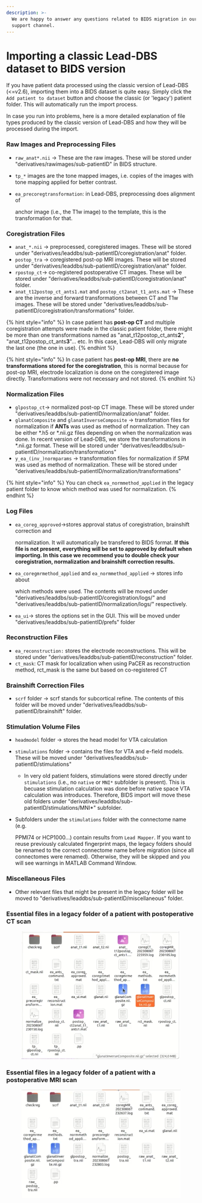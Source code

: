 ```yaml
---
description: >-
  We are happy to answer any questions related to BIDS migration in our Slack
  support channel.
---
```


# Importing a classic Lead-DBS dataset to BIDS version

If you have patient data processed using the classic version of Lead-DBS (<=v2.6), importing them into a BIDS dataset is quite easy. Simply click the `Add patient to dataset` button and choose the classic (or 'legacy') patient folder. This will automatically run the import process.&#x20;

In case you run into problems, here is a more detailed explanation of file types produced by the classic version of Lead-DBS and how they will be processed during the import.&#x20;

### Raw Images and Preprocessing Files

* `raw_anat*.nii` -> These are the raw images. These will be stored under "derivatives/rawimages/sub-patientID" in BIDS structure.
* `tp_*` images are the tone mapped images, i.e. copies of the images with tone mapping applied for better contrast.
*   `ea_precoregtransformation`: in Lead-DBS, preprocessing does alignment of

    anchor image (i.e., the T1w image) to the template, this is the transformation for that.

### Coregistration Files

* `anat_*.nii` -> preprocessed, coregistered images. These will be stored under "derivatives/leaddbs/sub-patientID/coregistration/anat" folder.
* `postop_tra` -> coregistered post-op MRI images. These will be stored under "derivatives/leaddbs/sub-patientID/coregistration/anat" folder.
* `rpostop_ct`-> co-registered postoperative CT images. These will be stored under "derivatives/leaddbs/sub-patientID/coregistration/anat" folder.
* `anat_t12postop_ct_ants1.mat` and `postop_ct2anat_t1_ants.mat` -> These are the inverse and forward transformations between CT and T1w images. These will be stored under "derivatives/leaddbs/sub-patientID/coregistration/transformations" folder.&#x20;

{% hint style="info" %}
In case patient has **post-op CT** and multiple coregistration attempts were made in the classic patient folder, there might be more than one transformations named as "anat\_t12postop\_ct\_ants**2**", "anat\_t12postop\_ct\_ants**3**"... etc. In this case, Lead-DBS will only migrate the last one (the one in use).
{% endhint %}

{% hint style="info" %}
In case patient has **post-op MRI**, there are **no transformations stored for the coregistration**, this is normal because for post-op MRI, electrode localization is done on the coregistered image directly. Transformations were not necessary and not stored.
{% endhint %}

### Normalization Files

* `glpostop_ct`-> normalized post-op CT image. These will be stored under "derivatives/leaddbs/sub-patientID/normalization/anat" folder.
* `glanatComposite` and `glanatInverseComposite` -> transfomation files for normalization if **ANTs** was used as method of normalization. They can be either \*.h5 or \*.nii.gz files depending on when the normalization was done. In recent version of Lead-DBS, we store the transformations in \*.nii.gz format. These will be stored under "derivatives/leaddbs/sub-patientID/normalization/transformations"
* `y_ea_(inv_)normparams` -> transformation files for normalization if SPM was used as method of normalization. These will be stored under "derivatives/leaddbs/sub-patientID/normalization/transformations"

{% hint style="info" %}
You can check `ea_normmethod_applied` in the legacy patient folder to know which method was used for normalization.
{% endhint %}

### Log Files

*   `ea_coreg_approved`->stores approval status of coregistration, brainshift correction and

    normalization. It will automatically be transfered to BIDS format. **If this file is not present, everything will be set to approved by default when importing. In this case we recommend you to double check your coregistration, normalization and brainshift correction results.**
*   `ea_coregmrmethod_applied` and `ea_normmethod_applied` -> stores info about

    which methods were used. The contents will be moved under "derivatives/leaddbs/sub-patientID/coregistration/logs/" and "derivatives/leaddbs/sub-patientID/normalization/logs/" respectively.
* `ea_ui`-> stores the options set in the GUI. This will be moved under "derivatives/leaddbs/sub-patientID/prefs" folder

### Reconstruction Files

* `ea_reconstruction:` stores the electrode reconstructions. This will be stored under "derivatives/leaddbs/sub-patientID/reconstruction" folder.
* `ct_mask`: CT mask for localization when using PaCER as reconstruction method, rct\_mask is the same but based on co-registered CT

### Brainshift Correction Files

* `scrf` folder -> scrf stands for subcortical refine. The contents of this folder will be moved under "derivatives/leaddbs/sub-patientID/brainshift" folder.

### Stimulation Volume Files

* `headmodel`  folder -> stores the head model for VTA calculation
* `stimulations` folder -> contains the files for VTA and e-field models. These will be moved under "derivatives/leaddbs/sub-patientID/stimulations"
  * In very old patient folders, stimulations were stored directly under `stimulations` (i.e., no `native` or `MNI*` subfolder is present). This is becuase stimulation calculation was done before native space VTA calculation was introduces. Therefore, BIDS import will move these old folders under "derivatives/leaddbs/sub-patientID/stimulations/MNI\*" subfolder.&#x20;
*   Subfolders under the `stimulations` folder with the connectome name (e.g.

    PPMI74 or HCP1000…) contain results from `Lead Mapper`. If you want to reuse previously calculated fingerprint maps, the legacy folders should be renamed to the correct connectome name before migration (since all connectomes were renamed). Otherwise, they will be skipped and you will see warnings in MATLAB Command Window.

### Miscellaneous Files

* Other relevant files that might be present in the legacy folder will be moved to "derivatives/leaddbs/sub-patientID/miscellaneous" folder.

### Essential files in a legacy folder of a patient with postoperative CT scan

<figure><img src="../../.gitbook/assets/Screen Shot 2023-08-25 at 18.16.32.png" alt=""><figcaption></figcaption></figure>

### Essential files in a legacy folder of a patient with a postoperative MRI scan

<figure><img src="../../.gitbook/assets/Screen Shot 2023-08-25 at 18.18.20.png" alt=""><figcaption></figcaption></figure>
